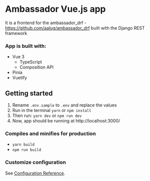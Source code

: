# Ambassador Vue.js app
It is a frontend for the ambassador_drf - https://github.com/aalug/ambassador_drf
built with the Django REST framework


### App is built with:

- Vue 3
    + TypeScript
    + Composition API
- Pinia
- Vuetify


## Getting started

1. Rename `.env.sample` to `.env` and replace the values
2. Run in the terminal `yarn` or `npm install`
3. Then run: `yarn dev` or `npm run dev`
4. Now, app should be running at http://localhost:3000/


### Compiles and minifies for production

- `yarn build`
- `npm run build`

### Customize configuration

See [Configuration Reference](https://vitejs.dev/config/).
